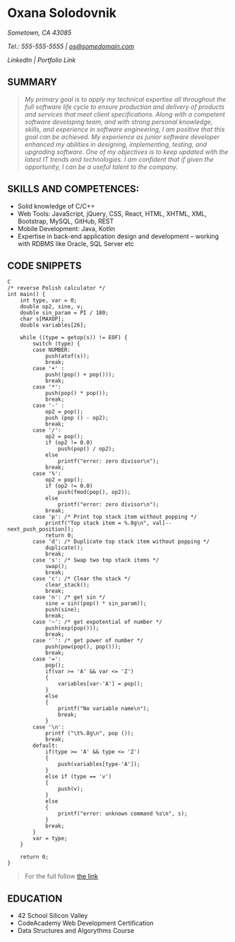 # **Oxana Solodovnik**
*Sometown, CA 43085*

*Tel.: 555-555-5555 | os@somedomain.com*

*LinkedIn | Portfolio Link*

## SUMMARY
> *My primary goal is to apply my technical expertise all throughout the full software life cycle to ensure production and delivery of products and services that meet client specifications. Along with a competent software developing team, and with strong personal knowledge, skills, and experience in software engineering, I am positive that this goal can be achieved. My experience as junior software developer enhanced my abilities in designing, implementing, testing, and upgrading software. One of my objectives is to keep updated with the latest IT trends and technologies. I am confident that if given the opportunity, I can be a useful talent to the company.*

## SKILLS AND COMPETENCES:
* Solid knowledge of C/C++
* Web Tools: JavaScript, jQuery, CSS, React, HTML, XHTML, XML, Bootstrap, MySQL, GitHub, REST
* Mobile Development: Java, Kotlin
* Expertise in back-end application design and development – working with RDBMS like Oracle, SQL Server etc

## CODE SNIPPETS

```
C
/* reverse Polish calculator */
int main() {
    int type, var = 0;
    double op2, sine, v; 
    double sin_param = PI / 180;
    char s[MAXOP];
    double variables[26];
    
    while ((type = getop(s)) != EOF) {
        switch (type) {
        case NUMBER:
            push(atof(s));
            break;
        case '+' :
            push((pop() + pop()));
            break;
        case '*':
            push(pop() * pop());
            break;
        case '-' :
            op2 = pop();
            push (pop () - op2);
            break;
        case '/':
            op2 = pop();
            if (op2 != 0.0)
                push(pop() / op2);
            else
                printf("error: zero divisor\n");
            break;
        case '%':
            op2 = pop();
            if (op2 != 0.0)
                push(fmod(pop(), op2));
            else
                printf("error: zero divisor\n");
            break;
        case 'p': /* Print top stack item without popping */
            printf("Top stack item = %.8g\n", val[--next_push_position]);
            return 0;
        case 'd': /* Duplicate top stack item without popping */
            duplicate();
            break;
        case 's': /* Swap two top stack items */
            swap();
            break;
        case 'c': /* Clear the stack */
            clear_stack();
            break;
        case 'n': /* get sin */
            sine = sin((pop() * sin_param));
            push(sine);
            break;
        case '~': /* get expotential of number */
            push(exp(pop()));
            break;
        case '`': /* get power of number */
            push(pow(pop(), pop()));
            break;
        case '=':
            pop();
            if(var >= 'A' && var <= 'Z')
            {
                variables[var-'A'] = pop();
            }
            else
            {
                printf("No variable name\n");
                break;
            }
        case '\n':
            printf ("\t%.8g\n", pop ());
            break;
        default:
            if(type >= 'A' && type <= 'Z')
            {
                push(variables[type-'A']);
            }
            else if (type == 'v')
            {
                push(v);
            }
            else
            {
                printf("error: unknown command %s\n", s);
            }
            break;
        }
        var = type;
    }

    return 0;
}
```
> For the full follow [the link](https://www.codepile.net/pile/j4GrQOoP)

## EDUCATION
* 42 School Silicon Valley
* CodeAcademy Web Development Certification
* Data Structures and Algorythms Course
